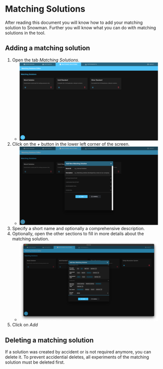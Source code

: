 # Matching Solutions

After reading this document you will know how to add your matching solution to Snowman. Further you will know what you can do with matching solutions in the tool.

## Adding a matching solution

1. Open the tab *Matching Solutions*.
   - ![Matching Solutions tab](../assets/algorithms-tab.png "Matching Solutions tab")
2. Click on the *+* button in the lower left corner of the screen.
   - ![Add Matching Solution](../assets/add-algorithm.png "Add Matching Solution")
3. Specify a short name and optionally a comprehensive description.
4. Optionally, open the other sections to fill in more details about the matching solution.
   - ![Add Matching Solution with values](../assets/add-algorithm-with-values.png "Add Matching Solution with values")
5. Click on *Add*

## Deleting a matching solution

If a solution was created by accident or is not required anymore, you can delete it.
To prevent accidential deletes, all experiments of the matching solution must be deleted first.
